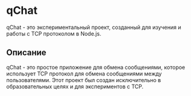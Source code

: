 # qChat

qChat - это экспериментальный проект, созданный для изучения и работы с TCP протоколом в Node.js. 

## Описание

qChat - это простое приложение для обмена сообщениями, которое использует TCP протокол для обмена сообщениями между пользователями. Этот проект был создан исключительно в образовательных целях и для экспериментов с TCP.
